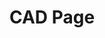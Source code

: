 ---
title: "CAD Page"
meta_title: "Team 5401 - CAD"
description: "Computer Aided Design & Drawing"
draft: false
--- 